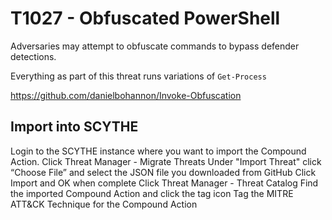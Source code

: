 # T1027 - Obfuscated PowerShell

Adversaries may attempt to obfuscate commands to bypass defender detections.

Everything as part of this threat runs variations of `Get-Process`

https://github.com/danielbohannon/Invoke-Obfuscation

## Import into SCYTHE

Login to the SCYTHE instance where you want to import the Compound Action.
Click Threat Manager - Migrate Threats
Under "Import Threat" click “Choose File” and select the JSON file you downloaded from GitHub
Click Import and OK when complete
Click Threat Manager - Threat Catalog
Find the imported Compound Action and click the tag icon
Tag the MITRE ATT&CK Technique for the Compound Action